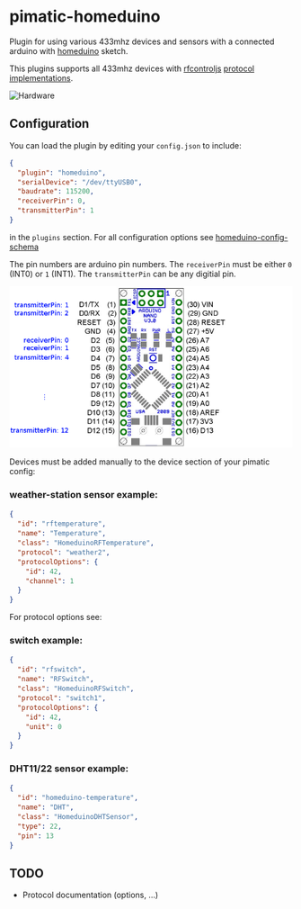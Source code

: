 pimatic-homeduino
=======================

Plugin for using various 433mhz devices and sensors with a connected arduino with 
[homeduino](https://github.com/pimatic/homeduino) sketch.

This plugins supports all 433mhz devices with [rfcontroljs](https://github.com/pimatic/rfcontroljs) 
[protocol implementations](https://github.com/pimatic/rfcontroljs/tree/master/src/protocols).

![Hardware](hardware.png)  

Configuration
-------------
You can load the plugin by editing your `config.json` to include:

```json
{
  "plugin": "homeduino",
  "serialDevice": "/dev/ttyUSB0",
  "baudrate": 115200,
  "receiverPin": 0,
  "transmitterPin": 1
}
```

in the `plugins` section. For all configuration options see 
[homeduino-config-schema](homeduino-config-schema.coffee)

The pin numbers are arduino pin numbers. The `receiverPin` must be either `0` (INT0) or `1` (INT1).
The `transmitterPin` can be any digitial pin.

![nano-pins](pins-nano.png)

Devices must be added manually to the device section of your pimatic config:

### weather-station sensor example:

```json
{
  "id": "rftemperature",
  "name": "Temperature",
  "class": "HomeduinoRFTemperature",
  "protocol": "weather2",
  "protocolOptions": {
    "id": 42,
    "channel": 1
  }
}
```

For protocol options see: 

### switch example:

```json
{
  "id": "rfswitch",
  "name": "RFSwitch",
  "class": "HomeduinoRFSwitch",
  "protocol": "switch1",
  "protocolOptions": {
    "id": 42,
    "unit": 0
  }
}
```

### DHT11/22 sensor example:

```json
{
  "id": "homeduino-temperature",
  "name": "DHT",
  "class": "HomeduinoDHTSensor",
  "type": 22,
  "pin": 13
}
```

TODO
----

*  Protocol documentation (options, ...)